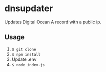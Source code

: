 # dnsupdater
Updates Digital Ocean A record with a public ip.

## Usage
1. ```$ git clone```
1. ```$ npm install```
1. Update .env
1. ```$ node index.js```
